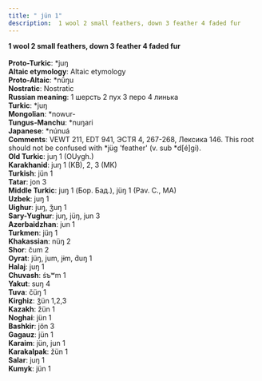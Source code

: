 ```yaml
---
title: " jün 1"
description:  1 wool 2 small feathers, down 3 feather 4 faded fur
---
```

<strong> 1 wool 2 small feathers, down 3 feather 4 faded fur</strong><br><br>
<strong>Proto-Turkic</strong>:  *juŋ<br>
<strong>Altaic etymology</strong>:  Altaic etymology<br>
<strong> Proto-Altaic</strong>:  *nŭ́ŋu<br>
<strong>Nostratic</strong>:  Nostratic<br>
<strong>Russian meaning</strong>:  1 шерсть 2 пух 3 перо 4 линька<br>
<strong>Turkic</strong>:  *juŋ<br>
<strong>Mongolian</strong>:  *nowur-<br>
<strong>Tungus-Manchu</strong>:  *nuŋari<br>
<strong>Japanese</strong>:  *núnuá<br>
<strong>Comments</strong>:  VEWT 211, EDT 941, ЭСТЯ 4, 267-268, Лексика 146. This root should not be confused with *jüg 'feather' (v. sub *d[é]gi).<br>
<strong>Old Turkic</strong>:  juŋ 1 (OUygh.)<br>
<strong>Karakhanid</strong>:  juŋ 1 (KB), 2, 3 (MK)<br>
<strong>Turkish</strong>:  jün 1<br>
<strong>Tatar</strong>:  jon 3<br>
<strong>Middle Turkic</strong>:  juŋ 1 (Бор. Бад.), jüŋ 1 (Pav. C., MA)<br>
<strong>Uzbek</strong>:  juŋ 1<br>
<strong>Uighur</strong>:  juŋ, ǯuŋ 1<br>
<strong>Sary-Yughur</strong>:  juŋ, jüŋ, jun 3<br>
<strong>Azerbaidzhan</strong>:  jun 1<br>
<strong>Turkmen</strong>:  jüŋ 1<br>
<strong>Khakassian</strong>:  nüŋ 2<br>
<strong>Shor</strong>:  čum 2<br>
<strong>Oyrat</strong>:  jüŋ, jum, jɨm, d́uŋ 1<br>
<strong>Halaj</strong>:  juŋ 1<br>
<strong>Chuvash</strong>:  śъʷm 1<br>
<strong>Yakut</strong>:  suŋ 4<br>
<strong>Tuva</strong>:  čüŋ 1<br>
<strong>Kirghiz</strong>:  ǯün 1,2,3<br>
<strong>Kazakh</strong>:  žün 1<br>
<strong>Noghai</strong>:  jün 1<br>
<strong>Bashkir</strong>:  jön 3<br>
<strong>Gagauz</strong>:  jün 1<br>
<strong>Karaim</strong>:  jün, jun 1<br>
<strong>Karakalpak</strong>:  žün 1<br>
<strong>Salar</strong>:  juŋ 1<br>
<strong>Kumyk</strong>:  jün 1<br>


